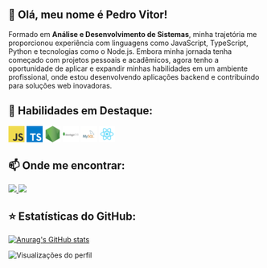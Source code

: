 <h2 style="border-bottom: none;">💜 Olá, meu nome é Pedro Vitor!</h2>

<p align="left">
    Formado em <strong>Análise e Desenvolvimento de Sistemas</strong>, minha trajetória me proporcionou experiência com linguagens como JavaScript, TypeScript, Python e tecnologias como o Node.js. Embora minha jornada tenha começado com projetos pessoais e acadêmicos, agora tenho a oportunidade de     aplicar e expandir minhas habilidades em um ambiente profissional, onde estou desenvolvendo aplicações backend e contribuindo para soluções web inovadoras.
</p>

<h2 style="border-bottom: none;">🚀 Habilidades em Destaque:</h2>

<code><img height="32" src="https://raw.githubusercontent.com/github/explore/80688e429a7d4ef2fca1e82350fe8e3517d3494d/topics/javascript/javascript.png" alt="Javascript"/></code>
<code><img height="32" src="https://raw.githubusercontent.com/github/explore/80688e429a7d4ef2fca1e82350fe8e3517d3494d/topics/typescript/typescript.png" alt="Typescript"/></code>
<code><img height="32" src="https://raw.githubusercontent.com/github/explore/80688e429a7d4ef2fca1e82350fe8e3517d3494d/topics/nodejs/nodejs.png" alt="Nodejs"/></code>
<code><img height="32" src="https://raw.githubusercontent.com/github/explore/80688e429a7d4ef2fca1e82350fe8e3517d3494d/topics/mongodb/mongodb.png" alt="MongoDB"/></code>
<code><img height="32" src="https://raw.githubusercontent.com/github/explore/80688e429a7d4ef2fca1e82350fe8e3517d3494d/topics/mysql/mysql.png" alt="MySQL"/></code>
<code><img height="32" src="https://raw.githubusercontent.com/github/explore/80688e429a7d4ef2fca1e82350fe8e3517d3494d/topics/react/react.png" alt="React"/></code>

<h2 style="border-bottom: none;">📫 Onde me encontrar:</h2>

<p align="left">
  <a href="mailto:pedrovitor812.812@gmail.com" alt="Gmail">
    <img src="https://img.shields.io/badge/-Gmail-FF0000?style=flat-square&labelColor=FF0000&logo=gmail&logoColor=white&link=mailto:pedrovitor812.812@gmail.com" />
  </a>
  <a href="https://www.linkedin.com/in/pedrovitor812/" alt="LinkedIn" target="_blank">
    <img src="https://img.shields.io/badge/-Linkedin-0e76a8?style=flat-square&logo=Linkedin&logoColor=white&link=https://www.linkedin.com/in/pedrovitor812/" />
  </a>
</p>

## ⭐ Estatísticas do GitHub:

[![Anurag's GitHub stats](https://github-readme-stats.vercel.app/api?username=PedroVitor87&count_private=true&show_icons=true&theme=transparent)](https://github.com/anuraghazra/github-readme-stats)

<p align="left"> 
  <img src="https://komarev.com/ghpvc/?username=PedroVitor87" alt="Visualizações do perfil" />
</p>
